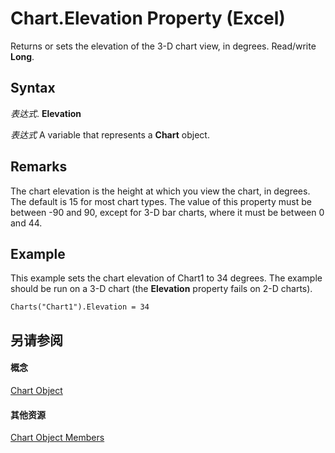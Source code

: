 
# Chart.Elevation Property (Excel)

Returns or sets the elevation of the 3-D chart view, in degrees. Read/write  **Long**.


## Syntax

 _表达式_. **Elevation**

 _表达式_ A variable that represents a **Chart** object.


## Remarks

The chart elevation is the height at which you view the chart, in degrees. The default is 15 for most chart types. The value of this property must be between -90 and 90, except for 3-D bar charts, where it must be between 0 and 44.


## Example

This example sets the chart elevation of Chart1 to 34 degrees. The example should be run on a 3-D chart (the  **Elevation** property fails on 2-D charts).


```
Charts("Chart1").Elevation = 34
```


## 另请参阅


#### 概念


[Chart Object](179c32ce-49bd-6f36-ea12-89fb5443f3ea.md)
#### 其他资源


[Chart Object Members](http://msdn.microsoft.com/library/a3f8ac44-02d6-6f3f-b5e0-23f4bd5d6baf%28Office.15%29.aspx)